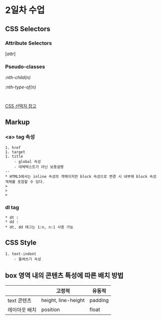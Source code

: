 # 2일차 수업

## CSS Selectors

### Attribute Selectors
[_attr_]

### Pseudo-classes
_:nth-child(n)_

_:nth-type-of(n)_

```html

```
```css

```
[CSS 선택자 참고](https://developer.mozilla.org/en-US/docs/Web/CSS/CSS_Selectors)

## Markup
### &lt;a&gt; tag 속성
    1. href
    1. target
    1. title 
        - global 속성
        - 대체텍스트가 아닌 보충설명
    --
    * HTML5에서는 inline 속성의 객체이지만 block 속성으로 변경 시 내부에 block 속성 객체를 포함할 수 있다.
    > 
    > 
    > 

### dl tag
    * dt : 
    * dd :
    * dt, dd 태그는 1:n, n:1 사용 가능
## CSS Style
    1. text-indent
        - 들여쓰기 속성

## box 영역 내의 콘텐츠 특성에 따른 배치 방법
| |고정적 | 유동적 |
|--|--|--|
|text 콘텐츠|height, line-height|padding|
|레이아웃 배치|position|float|

  

